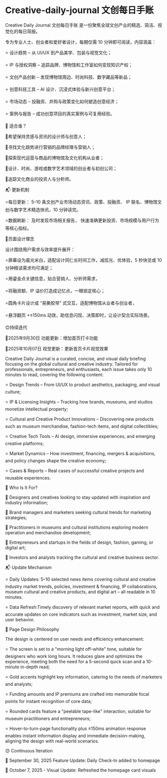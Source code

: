 # Creative-daily-journal 文创每日手账

Creative Daily Journal 文创每日手账 是一份聚焦全球文创产业的精选、简洁、视觉化的每日简报。

专为专业人士、创业者和爱好者设计，每期仅需 10 分钟即可阅读，内容涵盖：

⭐ 设计趋势 – 从 UI/UX 到产品美学、包装与视觉文化；

⭐ IP 与授权洞察 – 追踪品牌、博物馆和工作室如何变现知识产权；

⭐ 文创产品创新 – 发现博物馆周边、时尚科技、数字藏品等新品；

⭐ 创意科技工具 – AI 设计、沉浸式体验与新兴创意平台；

⭐ 市场动态 – 投融资、并购与政策变化如何塑造创意经济；

⭐ 案例与报告 – 成功创意项目的真实案例与可复用经验。


🎯 适合谁？

🌳希望保持灵感与资讯的设计师与创意人；

🌳寻找文化趋势进行营销的品牌经理与营销人；

🌳探索现代运营与商品的博物馆及文化机构从业者；

🌳设计、时尚、游戏或数字艺术领域的创业者与初创公司；

🌳追踪文化商业的投资人与分析师。


📬 更新机制

⭐每日更新：
5–10 条文创产业市场动态资讯、政策、投融资、
IP 联名、博物馆文创与数字艺术精选快讯，10 分钟读完。

⭐数据刷新：
及时发现市场相关报告，
快速准确更新投资、市场规模与用户行为等核心指标。


🐍页面设计理念

设计围绕用户需求与效率提升展开：

⭐屏幕设为晨光米白，适配设计同仁长时间工作，减炫光、优体验，5 秒快览或 10 分钟精读需求均可满足；

⭐用鎏金点关键信息，贴合营销人、分析师需求，

⭐将融资额、IP 溢价打造成记忆点，一眼锁定核心；

⭐圆角卡片设计成 “易撕胶带” 式交互，适配博物馆从业者与创业者，

⭐悬浮翻页 +≤150ms 动效，助信息闪现、决策即时，让设计契合实际场景。

😊持续迭代

📅2025年9月30日   功能更新：增加首页打卡功能

📅2025年10月07日  视觉更新：更新首页卡片视觉效果


Creative Daily Journal is a curated, concise, and visual daily briefing focusing on the global cultural and creative industry.
Tailored for professionals, entrepreneurs, and enthusiasts, each issue takes only 10 minutes to read, covering the following content:

⭐ Design Trends – From UI/UX to product aesthetics, packaging, and visual culture;

⭐ IP & Licensing Insights – Tracking how brands, museums, and studios monetize intellectual property;

⭐ Cultural and Creative Product Innovations – Discovering new products such as museum merchandise, fashion-tech items, and digital collectibles;

⭐ Creative Tech Tools – AI design, immersive experiences, and emerging creative platforms;

⭐ Market Dynamics – How investment, financing, mergers & acquisitions, and policy changes shape the creative economy;

⭐ Cases & Reports – Real cases of successful creative projects and reusable experiences.


🎯 Who Is It For?

🌳 Designers and creatives looking to stay updated with inspiration and industry information;

🌳 Brand managers and marketers seeking cultural trends for marketing strategies;

🌳 Practitioners in museums and cultural institutions exploring modern operation and merchandise development;

🌳 Entrepreneurs and startups in the fields of design, fashion, gaming, or digital art;

🌳 Investors and analysts tracking the cultural and creative business sector.


📬 Update Mechanism

⭐ Daily Updates:
5–10 selected news items covering cultural and creative industry market trends, policies, investment & financing,
IP collaborations, museum cultural and creative products, and digital art – all readable in 10 minutes.

⭐ Data Refresh:Timely discovery of relevant market reports, 
with quick and accurate updates on core indicators such as investment, market size, and user behavior.

🐍 Page Design Philosophy

The design is centered on user needs and efficiency enhancement:

⭐ The screen is set to a "morning light off-white" tone, suitable for designers who work long hours. 
It reduces glare and optimizes the experience, meeting both the need for a 5-second quick scan and a 10-minute in-depth read;

⭐ Gold accents highlight key information, catering to the needs of marketers and analysts;

⭐ Funding amounts and IP premiums are crafted into memorable focal points for instant recognition of core data;

⭐ Rounded cards feature a "peelable tape-like" interaction, suitable for museum practitioners and entrepreneurs;

⭐ Hover-to-turn-page functionality plus ≤150ms animation response enables instant information display 
and immediate decision-making, aligning the design with real-world scenarios.

😊 Continuous Iteration

📅 September 30, 2025   Feature Update: Daily Check-In added to homepage

📅 October 7, 2025 - Visual Update: Refreshed the homepage card visuals
